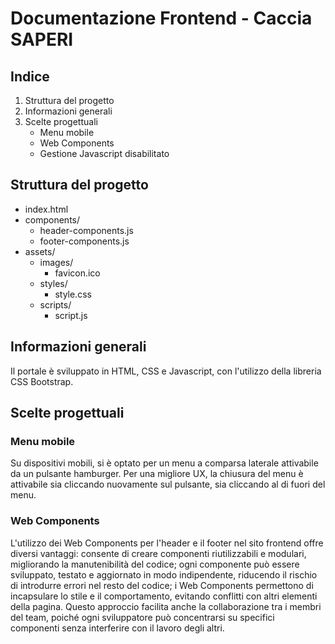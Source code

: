 # Documentazione Frontend - Caccia SAPERI

## Indice

1. Struttura del progetto
2. Informazioni generali
3. Scelte progettuali
    - Menu mobile
    - Web Components
    - Gestione Javascript disabilitato

## Struttura del progetto

- index.html
- components/
    - header-components.js
    - footer-components.js
- assets/
    - images/
        - favicon.ico
    - styles/
        - style.css
    - scripts/
        - script.js


## Informazioni generali

Il portale è sviluppato in HTML, CSS e Javascript, con l'utilizzo della libreria CSS Bootstrap.

## Scelte progettuali

### Menu mobile

Su dispositivi mobili, si è optato per un menu a comparsa laterale attivabile da un pulsante hamburger.
Per una migliore UX, la chiusura del menu è attivabile sia cliccando nuovamente sul pulsante, sia cliccando al di fuori del menu.

### Web Components

L'utilizzo dei Web Components per l'header e il footer nel sito frontend offre diversi vantaggi: consente di creare componenti riutilizzabili e modulari, migliorando la manutenibilità del codice; ogni componente può essere sviluppato, testato e aggiornato in modo indipendente, riducendo il rischio di introdurre errori nel resto del codice; i Web Components permettono di incapsulare lo stile e il comportamento, evitando conflitti con altri elementi della pagina. Questo approccio facilita anche la collaborazione tra i membri del team, poiché ogni sviluppatore può concentrarsi su specifici componenti senza interferire con il lavoro degli altri.

<!-- TODO:
### Gestione Javascript disabilitato

Per garantire una migliore esperienza utente, è stato implementato un sistema di fallback per la visualizzazione del sito quando il Javascript è disabilitato, utilizzando il tag `<noscript>` per i contenuti dinamici, quali i web components. Questo approccio consente di garantire una visualizzazione completa del sito anche in presenza di limitazioni imposte dall'utente. Inoltre, permette di mantenere un'indicizzazione completa del sito da parte dei motori di ricerca.

### Creazione altri componenti
- form-component.js
  centralizzazione della validazione lato client, dell'invio dati, della gestione feedback
- cta-component.js
  centralizzazione stile CTA
- faq-component.js
  centralizzazione stile FAQ
-->